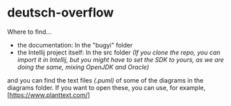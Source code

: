 # deutsch-overflow
Where to find...
- the documentation: In the "bugyi" folder
- the Intellij project itself: In the src folder *(If you clone the repo, you can import it in Intellij, but you might have to set the SDK to yours, as we are doing the same, mixing OpenJDK and Oracle)*

and you can find the text files *(.puml)* of some of the diagrams in the diagrams folder.
If you want to open these, you can use, for example, [https://www.planttext.com/]
